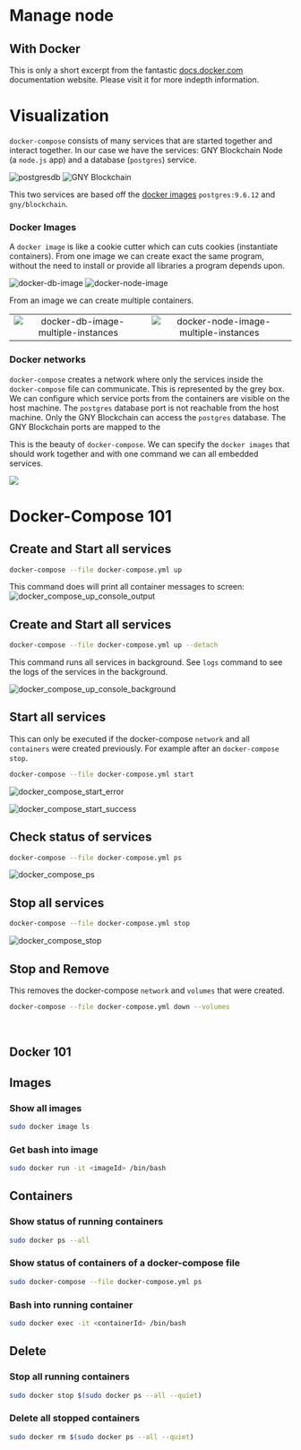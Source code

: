 # Manage node

## With Docker

This is only a short excerpt from the fantastic [docs.docker.com](https://docs.docker.com/) documentation website. Please visit it for more indepth information.

# Visualization

`docker-compose` consists of many services that are started together and interact together. In our case we have the services: GNY Blockchain Node (a `node.js` app) and a database (`postgres`) service.

![postgresdb](../.vuepress/public/simple-db.png) ![GNY Blockchain](../.vuepress/public/basic-node.png)

This two services are based off the [docker images](https://docs.docker.com/engine/reference/commandline/images/) `postgres:9.6.12` and `gny/blockchain`.

### Docker Images

A `docker image` is like a cookie cutter which can cuts cookies (instantiate containers). From one image we can create exact the same program, without the need to install or provide all libraries a program depends upon.

![docker-db-image](../.vuepress/public/docker-db-image.png) ![docker-node-image](../.vuepress/public/docker-node-image.png)

From an image we can create multiple containers.

|                                                                                                   |                                                                                                       |
| :-----------------------------------------------------------------------------------------------: | :---------------------------------------------------------------------------------------------------: |
| ![docker-db-image-multiple-instances](../.vuepress/public/docker-db-image-multiple-instances.png) | ![docker-node-image-multiple-instances](../.vuepress/public/docker-node-image-multiple-instances.png) |

### Docker networks

`docker-compose` creates a network where only the services inside the `docker-compose` file can communicate. This is represented by the grey box. We can configure which service ports from the containers are visible on the host machine. The `postgres` database port is not reachable from the host machine. Only the GNY Blockchain can access the `postgres` database. The GNY Blockchain ports are mapped to the

This is the beauty of `docker-compose`. We can specify the `docker images` that should work together and with one command we can all embedded services.

![](../.vuepress/public/docker-compose.png)

# Docker-Compose 101

## Create and Start all services

```bash
docker-compose --file docker-compose.yml up
```

This command does will print all container messages to screen:
![docker_compose_up_console_output](../.vuepress/public/docker_compose_up_console.png)

## Create and Start all services

```bash
docker-compose --file docker-compose.yml up --detach
```

This command runs all services in background. See `logs` command to see the logs of the services in the background.

![docker_compose_up_console_background](../.vuepress/public/docker_compose_up_background.png)

## Start all services

This can only be executed if the docker-compose `network` and all `containers` were created previously. For example after an `docker-compose stop`.

```bash
docker-compose --file docker-compose.yml start
```

![docker_compose_start_error](../.vuepress/public/docker_compose_start_error.png)

![docker_compose_start_success](../.vuepress/public/docker_compose_start_success.png)

## Check status of services

```bash
docker-compose --file docker-compose.yml ps
```

![docker_compose_ps](../.vuepress/public/docker_compose_ps.png)

## Stop all services

```bash
docker-compose --file docker-compose.yml stop
```

![docker_compose_stop](../.vuepress/public/docker_compose_stop.png)

## Stop and Remove

This removes the docker-compose `network` and `volumes` that were created.

```bash
docker-compose --file docker-compose.yml down --volumes
```

<br>

## Docker 101

## Images

### Show all images

```bash
sudo docker image ls
```

### Get bash into image

```bash
sudo docker run -it <imageId> /bin/bash
```

## Containers

### Show status of running containers

```bash
sudo docker ps --all
```

### Show status of containers of a docker-compose file

```bash
sudo docker-compose --file docker-compose.yml ps
```

### Bash into running container

```bash
sudo docker exec -it <containerId> /bin/bash
```

## Delete

### Stop all running containers

```bash
sudo docker stop $(sudo docker ps --all --quiet)
```

### Delete all stopped containers

```bash
sudo docker rm $(sudo docker ps --all --quiet)
```

<br/>
